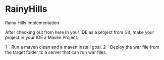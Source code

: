 # RainyHills
Rainy Hills Implementation

After checking out from here in your IDE as a project from Git, make your project in your IDE a Maven Project.

1 - Run a maven clean and a maven install goal.
2 - Deploy the war file from the target folder to a server that can run war files.
